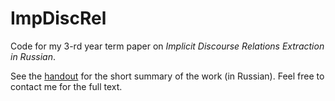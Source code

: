 # ImpDiscRel
Code for my 3-rd year term paper on *Implicit Discourse Relations Extraction in Russian*.

See the [handout](/handout_rus.pdf) for the short summary of the work (in Russian). 
Feel free to contact me for the full text.
